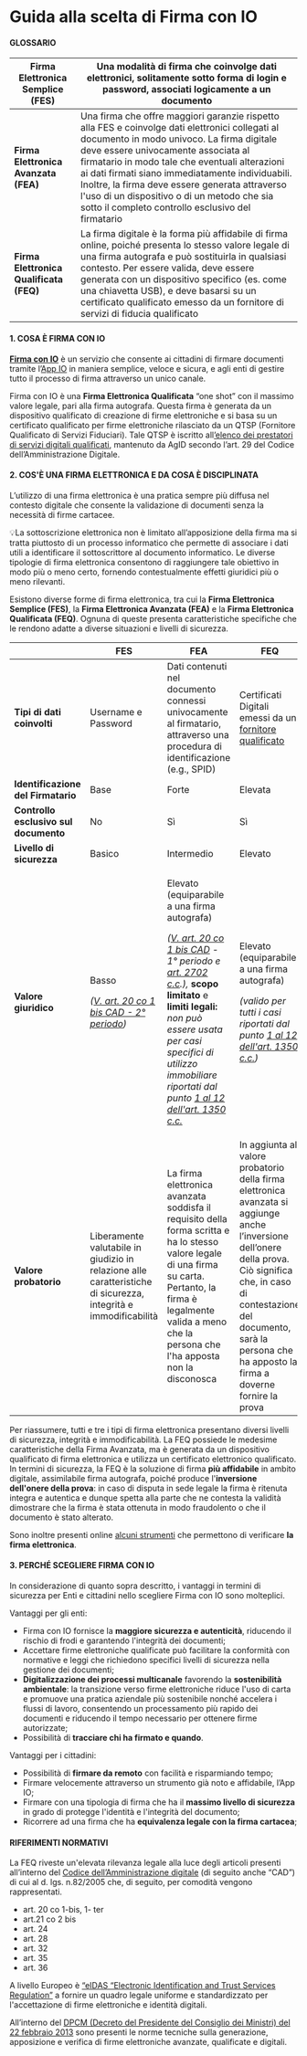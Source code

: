 # Guida alla scelta di Firma con IO

#### **GLOSSARIO**

| **Firma Elettronica Semplice (FES)**    | Una modalità di firma che coinvolge dati elettronici, solitamente sotto forma di login e password, associati logicamente a un documento                                                                                                                                                                                                                                                                                                          |
| --------------------------------------- | ------------------------------------------------------------------------------------------------------------------------------------------------------------------------------------------------------------------------------------------------------------------------------------------------------------------------------------------------------------------------------------------------------------------------------------------------ |
| **Firma Elettronica Avanzata (FEA)**    | Una firma che offre maggiori garanzie rispetto alla FES e coinvolge dati elettronici collegati al documento in modo univoco. La firma digitale deve essere univocamente associata al firmatario in modo tale che eventuali alterazioni ai dati firmati siano immediatamente individuabili. Inoltre, la firma deve essere generata attraverso l'uso di un dispositivo o di un metodo che sia sotto il completo controllo esclusivo del firmatario |
| **Firma Elettronica Qualificata (FEQ)** | La firma digitale è la forma più affidabile di firma online, poiché presenta lo stesso valore legale di una firma autografa e può sostituirla in qualsiasi contesto. Per essere valida, deve essere generata con un dispositivo specifico (es. come una chiavetta USB), e deve basarsi su un certificato qualificato emesso da un fornitore di servizi di fiducia qualificato                                                                    |

#### **1. COSA È FIRMA CON IO**

[**Firma con IO**](https://firma.io.italia.it/) è un servizio che consente ai cittadini di firmare documenti tramite l’[App IO](https://io.italia.it/) in maniera semplice, veloce e sicura, e agli enti di gestire tutto il processo di firma attraverso un unico canale.

Firma con IO è una **Firma Elettronica Qualificata** “one shot” con il massimo valore legale, pari alla firma autografa. Questa firma è generata da un dispositivo qualificato di creazione di firme elettroniche e si basa su un certificato qualificato per firme elettroniche rilasciato da un QTSP (Fornitore Qualificato di Servizi Fiduciari). Tale QTSP è iscritto all[’elenco dei prestatori di servizi digitali qualificati](https://www.agid.gov.it/it/piattaforme/firma-elettronica-qualificata/prestatori-di-servizi-fiduciari-attivi-in-italia), mantenuto da AgID secondo l’art. 29 del Codice dell’Amministrazione Digitale.

#### **2. COS'È UNA FIRMA ELETTRONICA E DA COSA È DISCIPLINATA**

L’utilizzo di una firma elettronica è una pratica sempre più diffusa nel contesto digitale che consente la validazione di documenti senza la necessità di firme cartacee.

💡La sottoscrizione elettronica non è limitato all’apposizione della firma ma si tratta piuttosto di un processo informatico che permette di associare i dati utili a identificare il sottoscrittore al documento informatico. Le diverse tipologie di firma elettronica consentono di raggiungere tale obiettivo in modo più o meno certo, fornendo contestualmente effetti giuridici più o meno rilevanti.

Esistono diverse forme di firma elettronica, tra cui la **Firma Elettronica Semplice (FES)**, la **Firma Elettronica Avanzata (FEA)** e la **Firma Elettronica Qualificata (FEQ)**. Ognuna di queste presenta caratteristiche specifiche che le rendono adatte a diverse situazioni e livelli di sicurezza.

|                                       | **FES**                                                                                                                                                                                           | **FEA**                                                                                                                                                                                                                                                                                                                                                                                                                                                                                                                                                                                                                                                                                                                                                                                                                                                                                                                                                                                                                                                                                                                                                                                      | **FEQ**                                                                                                                                                                                                                                                                                                                                                                                                                                                                                                     |
| ------------------------------------- | ------------------------------------------------------------------------------------------------------------------------------------------------------------------------------------------------- | -------------------------------------------------------------------------------------------------------------------------------------------------------------------------------------------------------------------------------------------------------------------------------------------------------------------------------------------------------------------------------------------------------------------------------------------------------------------------------------------------------------------------------------------------------------------------------------------------------------------------------------------------------------------------------------------------------------------------------------------------------------------------------------------------------------------------------------------------------------------------------------------------------------------------------------------------------------------------------------------------------------------------------------------------------------------------------------------------------------------------------------------------------------------------------------------- | ----------------------------------------------------------------------------------------------------------------------------------------------------------------------------------------------------------------------------------------------------------------------------------------------------------------------------------------------------------------------------------------------------------------------------------------------------------------------------------------------------------- |
| **Tipi di dati coinvolti**            | Username e Password                                                                                                                                                                               | Dati contenuti nel documento connessi univocamente al firmatario, attraverso una procedura di identificazione (e.g., SPID)                                                                                                                                                                                                                                                                                                                                                                                                                                                                                                                                                                                                                                                                                                                                                                                                                                                                                                                                                                                                                                                                   | Certificati Digitali emessi da un [fornitore qualificato](https://www.agid.gov.it/it/piattaforme/firma-elettronica-qualificata/prestatori-di-servizi-fiduciari-attivi-in-italia)                                                                                                                                                                                                                                                                                                                            |
| **Identificazione del Firmatario**    | Base                                                                                                                                                                                              | Forte                                                                                                                                                                                                                                                                                                                                                                                                                                                                                                                                                                                                                                                                                                                                                                                                                                                                                                                                                                                                                                                                                                                                                                                        | Elevata                                                                                                                                                                                                                                                                                                                                                                                                                                                                                                     |
| **Controllo esclusivo sul documento** | No                                                                                                                                                                                                | Sì                                                                                                                                                                                                                                                                                                                                                                                                                                                                                                                                                                                                                                                                                                                                                                                                                                                                                                                                                                                                                                                                                                                                                                                           | Sì                                                                                                                                                                                                                                                                                                                                                                                                                                                                                                          |
| **Livello di sicurezza**              | Basico                                                                                                                                                                                            | Intermedio                                                                                                                                                                                                                                                                                                                                                                                                                                                                                                                                                                                                                                                                                                                                                                                                                                                                                                                                                                                                                                                                                                                                                                                   | Elevato                                                                                                                                                                                                                                                                                                                                                                                                                                                                                                     |
| **Valore giuridico**                  | <p>Basso</p><p><em>(</em><a href="https://www.altalex.com/documents/news/2014/10/29/codice-dell-amministrazione-digitale-capo-ii"><em>V. art. 20 co 1 bis CAD - 2° periodo</em></a><em>)</em></p> | <p>Elevato (equiparabile a una firma autografa)</p><p><em>(</em><a href="https://www.altalex.com/documents/news/2014/10/29/codice-dell-amministrazione-digitale-capo-ii"><em>V. art. 20 co 1 bis CAD</em></a> <em>- 1° periodo e</em> <a href="https://www.gazzettaufficiale.it/atto/serie_generale/caricaArticolo?art.versione=1&#x26;art.idGruppo=365&#x26;art.flagTipoArticolo=2&#x26;art.codiceRedazionale=042U0262&#x26;art.idArticolo=2702&#x26;art.idSottoArticolo=1&#x26;art.idSottoArticolo1=10&#x26;art.dataPubblicazioneGazzetta=1942-04-04&#x26;art.progressivo=0"><em>art. 2702 c.c</em></a><em>.),</em> <strong>scopo limitato</strong> e <strong>limiti legali:</strong> <em>non può essere usata</em> <em>per casi specifici di utilizzo immobiliare</em> <em>riportati dal punto</em> <a href="https://www.gazzettaufficiale.it/atto/serie_generale/caricaArticolo?art.versione=1&#x26;art.idGruppo=168&#x26;art.flagTipoArticolo=2&#x26;art.codiceRedazionale=042U0262&#x26;art.idArticolo=1350&#x26;art.idSottoArticolo=1&#x26;art.idSottoArticolo1=10&#x26;art.dataPubblicazioneGazzetta=1942-04-04&#x26;art.progressivo=0"><em>1 al 12 dell'art. 1350 c.c.</em></a></p> | <p>Elevato (equiparabile a una firma autografa)</p><p><em>(valido per tutti i casi riportati dal punto</em> <a href="https://www.gazzettaufficiale.it/atto/serie_generale/caricaArticolo?art.versione=1&#x26;art.idGruppo=168&#x26;art.flagTipoArticolo=2&#x26;art.codiceRedazionale=042U0262&#x26;art.idArticolo=1350&#x26;art.idSottoArticolo=1&#x26;art.idSottoArticolo1=10&#x26;art.dataPubblicazioneGazzetta=1942-04-04&#x26;art.progressivo=0"><em>1 al 12 dell'art. 1350 c.c.</em></a><em>)</em></p> |
| **Valore probatorio**                 | Liberamente valutabile in giudizio in relazione alle caratteristiche di sicurezza, integrità e immodificabilità                                                                                   | La firma elettronica avanzata soddisfa il requisito della forma scritta e ha lo stesso valore legale di una firma su carta. Pertanto, la firma è legalmente valida a meno che la persona che l'ha apposta non la disconosca                                                                                                                                                                                                                                                                                                                                                                                                                                                                                                                                                                                                                                                                                                                                                                                                                                                                                                                                                                  | In aggiunta al valore probatorio della firma elettronica avanzata si aggiunge anche l’inversione dell’onere della prova. Ciò significa che, in caso di contestazione del documento, sarà la persona che ha apposto la firma a doverne fornire la prova                                                                                                                                                                                                                                                      |

Per riassumere, tutti e tre i tipi di firma elettronica presentano diversi livelli di sicurezza, integrità e immodificabilità. La FEQ possiede le medesime caratteristiche della Firma Avanzata, ma è generata da un dispositivo qualificato di firma elettronica e utilizza un certificato elettronico qualificato.\
In termini di sicurezza, la FEQ è la soluzione di firma **più affidabile** in ambito digitale, assimilabile firma autografa, poiché produce l'**inversione dell'onere della prova**: in caso di disputa in sede legale la firma è ritenuta integra e autentica e dunque spetta alla parte che ne contesta la validità dimostrare che la firma è stata ottenuta in modo fraudolento o che il documento è stato alterato.

Sono inoltre presenti online [alcuni strumenti](https://www.agid.gov.it/it/piattaforme/firma-elettronica-qualificata/software-verifica) che permettono di verificare **la firma elettronica**.

#### **3. PERCHÉ SCEGLIERE FIRMA CON IO**

In considerazione di quanto sopra descritto, i vantaggi in termini di sicurezza per Enti e cittadini nello scegliere Firma con IO sono molteplici.

Vantaggi per gli enti:

* Firma con IO fornisce la **maggiore sicurezza e autenticità**, riducendo il rischio di frodi e garantendo l'integrità dei documenti;
* Accettare firme elettroniche qualificate può facilitare la conformità con normative e leggi che richiedono specifici livelli di sicurezza nella gestione dei documenti;
* **Digitalizzazione dei processi multicanale** favorendo la **sostenibilità ambientale**: la transizione verso firme elettroniche riduce l'uso di carta e promuove una pratica aziendale più sostenibile nonché accelera i flussi di lavoro, consentendo un processamento più rapido dei documenti e riducendo il tempo necessario per ottenere firme autorizzate;
* Possibilità di **tracciare chi ha firmato e quando**.

Vantaggi per i cittadini:

* Possibilità di **firmare da remoto** con facilità e risparmiando tempo;
* Firmare velocemente attraverso un strumento già noto e affidabile, l’App IO;
* Firmare con una tipologia di firma che ha il **massimo livello di sicurezza** in grado di protegge l'identità e l'integrità del documento;
* Ricorrere ad una firma che ha **equivalenza legale con la firma cartacea**;

#### **RIFERIMENTI NORMATIVI**

La FEQ riveste un'elevata rilevanza legale alla luce degli articoli presenti all’interno del [Codice dell’Amministrazione digitale](https://www.normattiva.it/atto/caricaDettaglioAtto?atto.dataPubblicazioneGazzetta=2005-05-16\&atto.codiceRedazionale=005G0104\&atto.articolo.numero=0\&atto.articolo.sottoArticolo=1\&atto.articolo.sottoArticolo1=0\&qId=80235a26-8b13-4afd-a143-9b3e3a58cdfb\&tabID=0.6676816720340026\&title=lbl.dettaglioAtto) (di seguito anche “CAD”) di cui al d. lgs. n.82/2005 che, di seguito, per comodità vengono rappresentati.

* art. 20 co 1-bis, 1- ter
* art.21 co 2 bis
* art. 24
* art. 28
* art. 32
* art. 35
* art. 36

A livello Europeo è [“eIDAS “Electronic Identification and Trust Services Regulation”](https://eur-lex.europa.eu/legal-content/EN/TXT/?uri=uriserv:OJ.L\_.2014.257.01.0073.01.ENG) a fornire un quadro legale uniforme e standardizzato per l'accettazione di firme elettroniche e identità digitali.

All’interno del [DPCM (Decreto del Presidente del Consiglio dei Ministri) del 22 febbraio 2013](https://www.gazzettaufficiale.it/eli/id/2013/05/21/13A04284/sg) sono presenti le norme tecniche sulla generazione, apposizione e verifica di firme elettroniche avanzate, qualificate e digitali.
